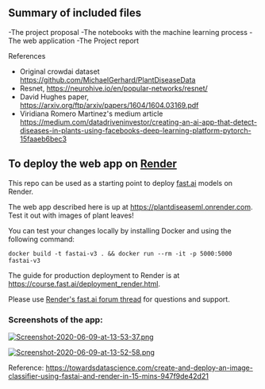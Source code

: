 
## Summary of included files

-The project proposal
-The notebooks with the machine learning process
-The web application
-The Project report

References
- Original crowdai dataset https://github.com/MichaelGerhard/PlantDiseaseData
- Resnet, https://neurohive.io/en/popular-networks/resnet/
-  David Hughes paper, https://arxiv.org/ftp/arxiv/papers/1604/1604.03169.pdf
- Viridiana Romero Martinez's medium article https://medium.com/datadriveninvestor/creating-an-ai-app-that-detect-diseases-in-plants-using-facebooks-deep-learning-platform-pytorch-15faaeb6bec3

## To deploy the web app on [Render](https://render.com)

This repo can be used as a starting point to deploy [fast.ai](https://github.com/fastai/fastai) models on Render.

The web app described here is up at https://plantdiseaseml.onrender.com. Test it out with images of plant leaves!

You can test your changes locally by installing Docker and using the following command:

```
docker build -t fastai-v3 . && docker run --rm -it -p 5000:5000 fastai-v3
```

The guide for production deployment to Render is at https://course.fast.ai/deployment_render.html.

Please use [Render's fast.ai forum thread](https://forums.fast.ai/t/deployment-platform-render/33953) for questions and support.

### Screenshots of the app:
[![Screenshot-2020-06-09-at-13-53-37.png](https://i.postimg.cc/3xmfPL3s/Screenshot-2020-06-09-at-13-53-37.png)](https://postimg.cc/BjZCFBLp)

[![Screenshot-2020-06-09-at-13-52-58.png](https://i.postimg.cc/rFdP9V3F/Screenshot-2020-06-09-at-13-52-58.png)](https://postimg.cc/mtsjLsT0)

Reference: https://towardsdatascience.com/create-and-deploy-an-image-classifier-using-fastai-and-render-in-15-mins-947f9de42d21
